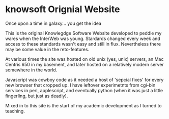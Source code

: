 # knowsoft Orignial Website
Once upon a time in galaxy... you get the idea

This is the original Knowlegdge Software Website developed to peddle my wares when the InterWeb was young. 
Stardards changed every week and access to these standards wasn't easy and still in flux.  Nevertheless there
may be some value in the reto-features.

At various times the site was hosted on old unix (yes, unix) servers, an Mac Centris 650 in my basement, and later
hosted on a relatively modern server somewhere in the world.

Javascript was cowboy code as it needed a host of 'sepcial fixes' for every new browser that cropped up.
I have leftover experimetnts from cgi-bin services in perl, applescript, and eventually python (when it was just a
little fingerling, but just as deadly).

Mixed in to this site is the start of my academic development as I turned to teaching.
